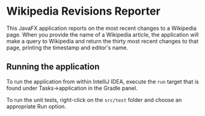 # Wikipedia Revisions Reporter

This JavaFX application reports on the most recent changes to a Wikipedia
page. When you provide the name of a Wikipedia article, the application
will make a query to Wikipedia and return the thirty most recent
changes to that page, printing the timestamp and editor's name.
 
## Running the application

To run the application from within IntelliJ IDEA, 
execute the `run` target that is found under Tasks&rightarrow;application
in the Gradle panel.

To run the unit tests, right-click on the `src/test` folder and choose an
appropriate Run option.
